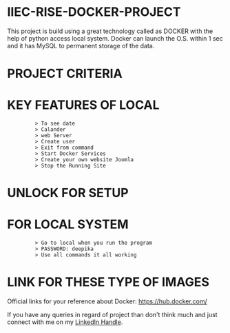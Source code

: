 # IIEC-RISE-DOCKER-PROJECT
This project is build using a great technology called as DOCKER with the help of python access local system. Docker can launch the O.S. within 1 sec and it has MySQL to permanent storage of the data.

# PROJECT CRITERIA 
# KEY FEATURES OF LOCAL
             > To see date
             > Calander 
             > web Server 
             > Create user 
             > Exit from command 
             > Start Docker Services 
             > Create your own website Joomla 
             > Stop the Running Site 
             
             
# UNLOCK FOR SETUP 
# FOR LOCAL SYSTEM
             > Go to local when you run the program 
             > PASSWORD: deepika 
             > Use all commands it all working 
             
             
# LINK FOR THESE TYPE OF IMAGES

Official links for your reference about Docker: https://hub.docker.com/


If you have any queries in regard of project than don't think much and just connect with me on my <a href="www.linkedin.com/in/deepika-jangid-01b5391a9">LinkedIn Handle</a>.


             
             
             


